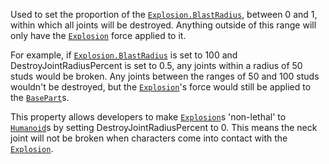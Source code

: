 Used to set the proportion of the [`Explosion.BlastRadius`](https://create.roblox.com/docs/reference/engine/classes/Explosion#BlastRadius), between 0
and 1, within which all joints will be destroyed. Anything outside of this
range will only have the [`Explosion`](https://create.roblox.com/docs/reference/engine/classes/Explosion) force applied to it.

For example, if [`Explosion.BlastRadius`](https://create.roblox.com/docs/reference/engine/classes/Explosion#BlastRadius) is set to 100 and
DestroyJointRadiusPercent is set to 0.5, any joints within a radius of 50
studs would be broken. Any joints between the ranges of 50 and 100 studs
wouldn't be destroyed, but the [`Explosion`](https://create.roblox.com/docs/reference/engine/classes/Explosion)'s force would still be
applied to the [`BasePart`](https://create.roblox.com/docs/reference/engine/classes/BasePart)s.

This property allows developers to make [`Explosion`](https://create.roblox.com/docs/reference/engine/classes/Explosion)s 'non-lethal' to
[`Humanoid`](https://create.roblox.com/docs/reference/engine/classes/Humanoid)s by setting DestroyJointRadiusPercent to 0. This means
the neck joint will not be broken when characters come into contact with
the [`Explosion`](https://create.roblox.com/docs/reference/engine/classes/Explosion).